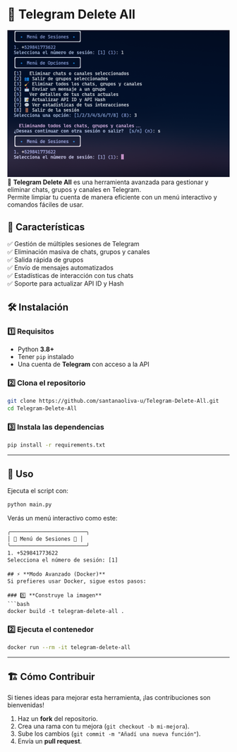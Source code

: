 # 🚀 Telegram Delete All

![Banner](img/250129_14h29m03s_screenshot.png)
📱 **Telegram Delete All** es una herramienta avanzada para gestionar y eliminar chats, grupos y canales en Telegram.  
Permite limpiar tu cuenta de manera eficiente con un menú interactivo y comandos fáciles de usar.
## 🌟 **Características**
✅ Gestión de múltiples sesiones de Telegram  
✅ Eliminación masiva de chats, grupos y canales  
✅ Salida rápida de grupos  
✅ Envío de mensajes automatizados  
✅ Estadísticas de interacción con tus chats  
✅ Soporte para actualizar API ID y Hash  

## 🛠 **Instalación**
### 1️⃣ **Requisitos**
- Python **3.8+**
- Tener `pip` instalado
- Una cuenta de **Telegram** con acceso a la API
### 2️⃣ **Clona el repositorio**
```bash
git clone https://github.com/santanaoliva-u/Telegram-Delete-All.git
cd Telegram-Delete-All
```
### 3️⃣ **Instala las dependencias**
```bash
pip install -r requirements.txt
```



---

## 🚀 **Uso**
Ejecuta el script con:
```bash
python main.py
```
Verás un menú interactivo como este:

```
╭────────────────────────╮
│ 🔹 Menú de Sesiones 🔹 │
╰────────────────────────╯
1. +529841773622
Selecciona el número de sesión: [1]

## ⚡ **Modo Avanzado (Docker)**
Si prefieres usar Docker, sigue estos pasos:

### 1️⃣ **Construye la imagen**
```bash
docker build -t telegram-delete-all .
```

### 2️⃣ **Ejecuta el contenedor**
```bash
docker run --rm -it telegram-delete-all
```

---

## 🏗 **Cómo Contribuir**
Si tienes ideas para mejorar esta herramienta, ¡las contribuciones son bienvenidas!  
1. Haz un **fork** del repositorio.  
2. Crea una rama con tu mejora (`git checkout -b mi-mejora`).  
3. Sube los cambios (`git commit -m "Añadí una nueva función"`).  
4. Envía un **pull request**.  
 
